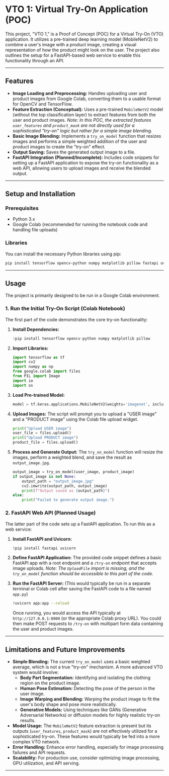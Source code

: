 
# VTO 1: Virtual Try-On Application (POC)

This project, "VTO 1," is a Proof of Concept (POC) for a Virtual Try-On (VTO) application. It utilizes a pre-trained deep learning model (MobileNetV2) to combine a user's image with a product image, creating a visual representation of how the product might look on the user. The project also outlines the setup for a FastAPI-based web service to enable this functionality through an API.

-----

## Features

  * **Image Loading and Preprocessing:** Handles uploading user and product images from Google Colab, converting them to a usable format for OpenCV and TensorFlow.
  * **Feature Extraction (Conceptual):** Uses a pre-trained `MobileNetV2` model (without the top classification layer) to extract features from both the user and product images. *Note: In this POC, the extracted features `user_features` and `product_mask` are not directly used for a sophisticated "try-on" logic but rather for a simple image blending.*
  * **Basic Image Blending:** Implements a `try_on_model` function that resizes images and performs a simple weighted addition of the user and product images to create the "try-on" effect.
  * **Output Saving:** Saves the generated output image to a file.
  * **FastAPI Integration (Planned/Incomplete):** Includes code snippets for setting up a FastAPI application to expose the try-on functionality as a web API, allowing users to upload images and receive the blended output.

-----

## Setup and Installation

### Prerequisites

  * Python 3.x
  * Google Colab (recommended for running the notebook code and handling file uploads)

### Libraries

You can install the necessary Python libraries using pip:

```bash
pip install tensorflow opencv-python numpy matplotlib pillow fastapi uvicorn
```

-----

## Usage

The project is primarily designed to be run in a Google Colab environment.

### 1\. Run the Initial Try-On Script (Colab Notebook)

The first part of the code demonstrates the core try-on functionality:

1.  **Install Dependencies:**
    ```python
    !pip install tensorflow opencv-python numpy matplotlib pillow
    ```
2.  **Import Libraries:**
    ```python
    import tensorflow as tf
    import cv2
    import numpy as np
    from google.colab import files
    from PIL import Image
    import io
    import os
    ```
3.  **Load Pre-trained Model:**
    ```python
    model = tf.keras.applications.MobileNetV2(weights='imagenet', include_top=False)
    ```
4.  **Upload Images:** The script will prompt you to upload a "USER image" and a "PRODUCT image" using the Colab file upload widget.
    ```python
    print("Upload USER image")
    user_file = files.upload()
    print("Upload PRODUCT image")
    product_file = files.upload()
    ```
5.  **Process and Generate Output:** The `try_on_model` function will resize the images, perform a weighted blend, and save the result as `output_image.jpg`.
    ```python
    output_image = try_on_model(user_image, product_image)
    if output_image is not None:
        output_path = "output_image.jpg"
        cv2.imwrite(output_path, output_image)
        print(f"Output saved as {output_path}")
    else:
        print("Failed to generate output image.")
    ```

### 2\. FastAPI Web API (Planned Usage)

The latter part of the code sets up a FastAPI application. To run this as a web service:

1.  **Install FastAPI and Uvicorn:**

    ```bash
    !pip install fastapi uvicorn
    ```

2.  **Define FastAPI Application:** The provided code snippet defines a basic FastAPI app with a root endpoint and a `/try-on` endpoint that accepts image uploads.
    *Note: The `UploadFile` import is missing, and the `try_on_model` function should be accessible to this part of the code.*

3.  **Run the FastAPI Server:** (This would typically be run in a separate terminal or Colab cell after saving the FastAPI code to a file named `app.py`)

    ```bash
    !uvicorn app:app --reload
    ```

    Once running, you would access the API typically at `http://127.0.0.1:8000` (or the appropriate Colab proxy URL). You could then make POST requests to `/try-on` with multipart form data containing the user and product images.

-----

## Limitations and Future Improvements

  * **Simple Blending:** The current `try_on_model` uses a basic weighted average, which is not a true "try-on" mechanism. A more advanced VTO system would involve:
      * **Body Part Segmentation:** Identifying and isolating the clothing region on the product image.
      * **Human Pose Estimation:** Detecting the pose of the person in the user image.
      * **Image Warping and Blending:** Warping the product image to fit the user's body shape and pose more realistically.
      * **Generative Models:** Using techniques like GANs (Generative Adversarial Networks) or diffusion models for highly realistic try-on results.
  * **Model Usage:** The `MobileNetV2` feature extraction is present but its outputs (`user_features`, `product_mask`) are not effectively utilized for a sophisticated try-on. These features would typically be fed into a more complex VTO network.
  * **Error Handling:** Enhance error handling, especially for image processing failures and API requests.
  * **Scalability:** For production use, consider optimizing image processing, GPU utilization, and API serving.

-----
